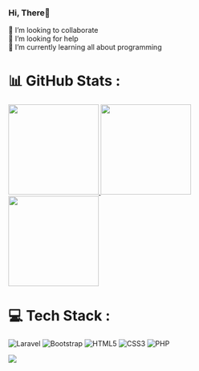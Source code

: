 ###  Hi, There👋
👯 I’m looking to collaborate<br>🤝 I’m looking for help<br>🌱 I’m currently learning all about programming<br>

# 📊 GitHub Stats :
<p align="left">
<a href="https://github.com/yusada">
  <img height="180em" src="https://github-readme-stats.vercel.app/api?username=yusada&theme=dark&hide_border=false&include_all_commits=true&count_private=false"/>
  <img height="180em" src="https://github-readme-streak-stats.herokuapp.com/?user=yusada&theme=dark&hide_border=false"/>
  <img height="180em" src="https://github-readme-stats.vercel.app/api/top-langs/?username=yusada&theme=dark&hide_border=false&include_all_commits=true&count_private=false&layout=compact"/>
</a>
</p>

# 💻 Tech Stack :
![Laravel](https://img.shields.io/badge/laravel-%23FF2D20.svg?style=for-the-badge&logo=laravel&logoColor=white) 
![Bootstrap](https://img.shields.io/badge/bootstrap-%23563D7C.svg?style=for-the-badge&logo=bootstrap&logoColor=white) 
![HTML5](https://img.shields.io/badge/html5-%23E34F26.svg?style=for-the-badge&logo=html5&logoColor=white) 
![CSS3](https://img.shields.io/badge/css3-%231572B6.svg?style=for-the-badge&logo=css3&logoColor=white) 
![PHP](https://img.shields.io/badge/php-%23777BB4.svg?style=for-the-badge&logo=php&logoColor=white)

[![](https://visitcount.itsvg.in/api?id=yusada&icon=5&color=12)](https://visitcount.itsvg.in)
